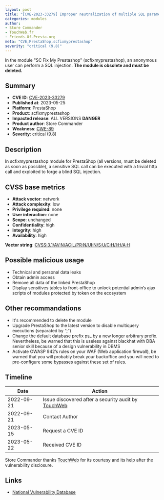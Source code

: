 ```yaml
---
layout: post
title: "[CVE-2023-33279] Improper neutralization of multiple SQL parameters in the SC Fix My Prestashop module for PrestaShop"
categories: modules
author:
- Store Commander
- TouchWeb.fr
- Friends-Of-Presta.org
meta: "CVE,PrestaShop,scfixmyprestashop"
severity: "critical (9.8)"
---
```


In the module "SC Fix My Prestashop" (scfixmyprestashop), an anonymous user can perform a SQL injection. **The module is obsolete and must be deleted.**

## Summary

* **CVE ID**: [CVE-2023-33279](https://cve.mitre.org/cgi-bin/cvename.cgi?name=CVE-2023-33279)
* **Published at**: 2023-05-25
* **Platform**: PrestaShop
* **Product**: scfixmyprestashop
* **Impacted release**: ALL VERSIONS **DANGER**
* **Product author**: Store Commander
* **Weakness**: [CWE-89](https://cwe.mitre.org/data/definitions/89.html)
* **Severity**: critical (9.8)

## Description

In scfixmyprestashop module for PrestaShop (all versions, must be deleted as soon as possible), a sensitive SQL call can be executed with a trivial http call and exploited to forge a blind SQL injection.


## CVSS base metrics

* **Attack vector**: network
* **Attack complexity**: low
* **Privilege required**: none
* **User interaction**: none
* **Scope**: unchanged
* **Confidentiality**: high
* **Integrity**: high
* **Availability**: high

**Vector string**: [CVSS:3.1/AV:N/AC:L/PR:N/UI:N/S:U/C:H/I:H/A:H](https://nvd.nist.gov/vuln-metrics/cvss/v3-calculator?vector=AV:N/AC:L/PR:N/UI:N/S:U/C:H/I:H/A:H)

## Possible malicious usage

* Technical and personal data leaks
* Obtain admin access
* Remove all data of the linked PrestaShop
* Display sensitives tables to front-office to unlock potential admin’s ajax scripts of modules protected by token on the ecosystem

## Other recommandations

* It's recommended to delete the module
* Upgrade PrestaShop to the latest version to disable multiquery executions (separated by “;”)
* Change the default database prefix ps_ by a new longer arbitrary prefix. Nevertheless, be warned that this is useless against blackhat with DBA senior skill because of a design vulnerability in DBMS
* Activate OWASP 942’s rules on your WAF (Web application firewall), be warned that you will probably break your backoffice and you will need to pre-configure some bypasses against these set of rules.

## Timeline

| Date  | Action |
|--|--|
| 2022-09-21 | Issue discovered after a security audit by [TouchWeb](https://www.touchweb.fr) |
| 2022-09-21 | Contact Author |
| 2023-05-15 | Request a CVE ID |
| 2023-05-22 | Received CVE ID |

Store Commander thanks [TouchWeb](https://www.touchweb.fr) for its courtesy and its help after the vulnerability disclosure.

## Links

* [National Vulnerability Database](https://nvd.nist.gov/vuln/detail/CVE-2023-33279)
